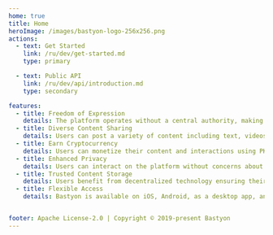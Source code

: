 ```yaml
---
home: true
title: Home
heroImage: /images/bastyon-logo-256x256.png
actions:
  - text: Get Started
    link: /ru/dev/get-started.md
    type: primary

  - text: Public API
    link: /ru/dev/api/introduction.md
    type: secondary

features:
  - title: Freedom of Expression
    details: The platform operates without a central authority, making it resistant to traditional censorship methods.
  - title: Diverse Content Sharing
    details: Users can post a variety of content including text, videos, and long-form blogs with minimal restrictions.
  - title: Earn Cryptocurrency
    details: Users can monetize their content and interactions using PKOIN, Bastyon's native cryptocurrency.
  - title: Enhanced Privacy
    details: Users can interact on the platform without concerns about their personal data being collected or sold. 
  - title: Trusted Content Storage
    details: Users benefit from decentralized technology ensuring their content remains unaltered and accessible.
  - title: Flexible Access
    details: Bastyon is available on iOS, Android, as a desktop app, and as a web app via web most web browsers.


footer: Apache License-2.0 | Copyright © 2019-present Bastyon
---
```

